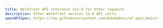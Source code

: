 ```yaml
---
title: Workfront API reference v13.0 for Other requests
description: Other Workfront version 13.0 API calls.
openAPISpec: https://raw.githubusercontent.com/AdobeDocs/wf-apis/main/other_v13.json
---
```

